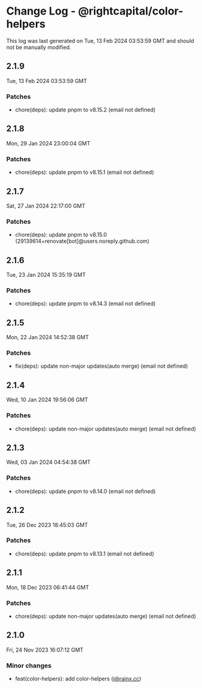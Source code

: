 # Change Log - @rightcapital/color-helpers

This log was last generated on Tue, 13 Feb 2024 03:53:59 GMT and should not be manually modified.

<!-- Start content -->

## 2.1.9

Tue, 13 Feb 2024 03:53:59 GMT

### Patches

- chore(deps): update pnpm to v8.15.2 (email not defined)

## 2.1.8

Mon, 29 Jan 2024 23:00:04 GMT

### Patches

- chore(deps): update pnpm to v8.15.1 (email not defined)

## 2.1.7

Sat, 27 Jan 2024 22:17:00 GMT

### Patches

- chore(deps): update pnpm to v8.15.0 (29139614+renovate[bot]@users.noreply.github.com)

## 2.1.6

Tue, 23 Jan 2024 15:35:19 GMT

### Patches

- chore(deps): update pnpm to v8.14.3 (email not defined)

## 2.1.5

Mon, 22 Jan 2024 14:52:38 GMT

### Patches

- fix(deps): update non-major updates(auto merge) (email not defined)

## 2.1.4

Wed, 10 Jan 2024 19:56:06 GMT

### Patches

- chore(deps): update non-major updates(auto merge) (email not defined)

## 2.1.3

Wed, 03 Jan 2024 04:54:38 GMT

### Patches

- chore(deps): update pnpm to v8.14.0 (email not defined)

## 2.1.2

Tue, 26 Dec 2023 18:45:03 GMT

### Patches

- chore(deps): update pnpm to v8.13.1 (email not defined)

## 2.1.1

Mon, 18 Dec 2023 06:41:44 GMT

### Patches

- chore(deps): update non-major updates(auto merge) (email not defined)

## 2.1.0

Fri, 24 Nov 2023 16:07:12 GMT

### Minor changes

- feat(color-helpers): add color-helpers (i@rainx.cc)
